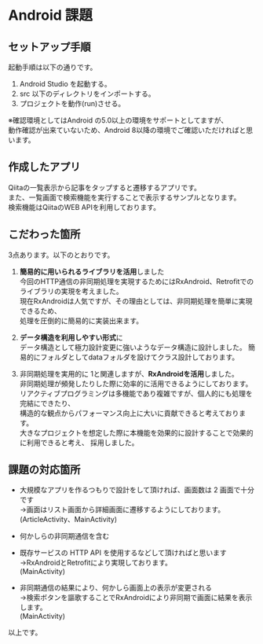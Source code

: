 # Android 課題

## セットアップ手順  

起動手順は以下の通りです。

1. Android Studio を起動する。
2. src 以下のディレクトリをインポートする。
3. プロジェクトを動作(run)させる。

※確認環境としてはAndroid の5.0以上の環境をサポートとしてますが、  
  動作確認が出来ていないため、Android 8以降の環境でご確認いただければと思います。  

## 作成したアプリ

Qiitaの一覧表示から記事をタップすると遷移するアプリです。  
また、一覧画面で検索機能を実行することで表示するサンプルとなります。    
検索機能はQiitaのWEB APIを利用しております。  

## こだわった箇所

3点あります。以下のとおりです。  

1. **簡易的に用いられるライブラリを活用**しました  
   今回のHTTP通信の非同期処理を実現するためにはRxAndroid、Retrofitでのライブラリの実現を考えました。  
   現在RxAndroidは人気ですが、その理由としては、非同期処理を簡単に実現できるため、  
   処理を圧倒的に簡易的に実装出来ます。  

2. **データ構造を利用しやすい形式**に  
   データ構造として極力設計変更に強いようなデータ構造に設計しました。
   簡易的にフォルダとしてdataフォルダを設けてクラス設計しております。

3. 非同期処理を実用的に
   1と関連しますが、**RxAndroidを活用**しました。  
   非同期処理が頻発したりした際に効率的に活用できるようにしております。  
   リアクティブプログラミングは多機能であり複雑ですが、個人的にも処理を完結にできたり、  
   構造的な観点からパフォーマンス向上に大いに貢献できると考えております。  
   大きなプロジェクトを想定した際に本機能を効果的に設計することで効果的に利用できると考え、
   採用しました。

## 課題の対応箇所

* 大規模なアプリを作るつもりで設計をして頂ければ、画面数は 2 画面で十分です  
  →画面はリスト画面から詳細画面に遷移するようにしております。  
    (ArticleActivity、MainActivity)  

* 何かしらの非同期通信を含む  
* 既存サービスの HTTP API を使用するなどして頂ければと思います  
  →RxAndroidとRetrofitにより実現しております。  
    (MainActivity)  

* 非同期通信の結果により、何かしら画面上の表示が変更される  
  →検索ボタンを謳歌することでRxAndroidにより非同期で画面に結果を表示します。  
    (MainActivity)  

以上です。
